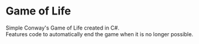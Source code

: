 # Game of Life
Simple Conway's Game of Life created in C#.  
Features code to automatically end the game when it is no longer possible.
